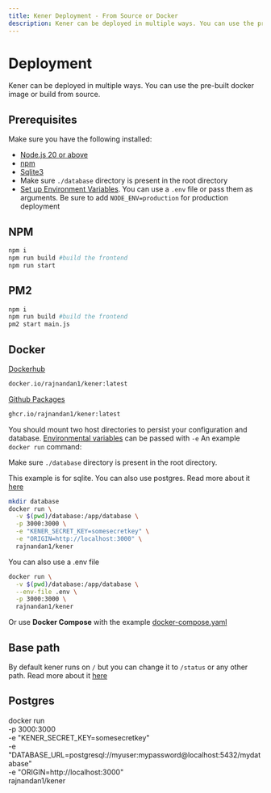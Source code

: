 ```yaml
---
title: Kener Deployment - From Source or Docker
description: Kener can be deployed in multiple ways. You can use the pre-built docker image or build from source.
---
```


# Deployment

Kener can be deployed in multiple ways. You can use the pre-built docker image or build from source.

## Prerequisites

Make sure you have the following installed:

-   [Node.js 20 or above](https://nodejs.org/en/download/)
-   [npm](https://www.npmjs.com/get-npm)
-   [Sqlite3](https://www.sqlite.org/download.html)
-   Make sure `./database` directory is present in the root directory
-   [Set up Environment Variables](/docs/environment-vars). You can use a `.env` file or pass them as arguments. Be sure to add `NODE_ENV=production` for production deployment

## NPM

```bash
npm i
npm run build #build the frontend
npm run start
```

## PM2

```bash
npm i
npm run build #build the frontend
pm2 start main.js
```

## Docker

[Dockerhub](https://hub.docker.com/r/rajnandan1/kener)

```bash
docker.io/rajnandan1/kener:latest
```

[Github Packages](https://github.com/rajnandan1/kener/pkgs/container/kener)

```bash
ghcr.io/rajnandan1/kener:latest
```

You should mount two host directories to persist your configuration and database. [Environmental variables](/docs/environment-vars) can be passed with `-e` An example `docker run` command:

Make sure `./database` directory is present in the root directory.

This example is for sqlite. You can also use postgres. Read more about it [here](/docs/environment-vars/#database-url)

```bash
mkdir database
docker run \
  -v $(pwd)/database:/app/database \
  -p 3000:3000 \
  -e "KENER_SECRET_KEY=somesecretkey" \
  -e "ORIGIN=http://localhost:3000" \
  rajnandan1/kener
```

You can also use a .env file

```bash
docker run \
  -v $(pwd)/database:/app/database \
  --env-file .env \
  -p 3000:3000 \
  rajnandan1/kener
```

Or use **Docker Compose** with the example [docker-compose.yaml](https://raw.githubusercontent.com/rajnandan1/kener/main/docker-compose.yml)

## Base path

By default kener runs on `/` but you can change it to `/status` or any other path. Read more about it [here](/docs/environment-vars/#kener-base-path)

## Postgres

docker run \
 -p 3000:3000 \
 -e "KENER_SECRET_KEY=somesecretkey" \
 -e "DATABASE_URL=postgresql://myuser:mypassword@localhost:5432/mydatabase" \
 -e "ORIGIN=http://localhost:3000" \
 rajnandan1/kener
